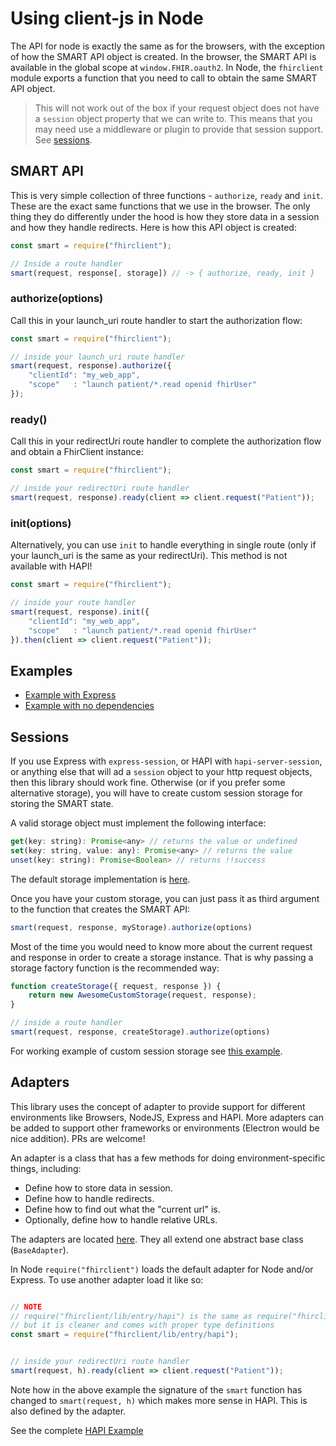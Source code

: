 # Using client-js in Node

The API for node is exactly the same as for the browsers, with the exception of
how the SMART API object is created. In the browser, the SMART API is available
in the global scope at `window.FHIR.oauth2`. In Node, the `fhirclient` module
exports a function that you need to call to obtain the same SMART API object.

> This will not work out of the box if your request object does not have a `session` object property that we can write to. This means that you may need use a middleware or plugin to provide that session support. See [sessions](#sessions).

## SMART API
This is very simple collection of three functions - `authorize`, `ready` and `init`.
These are the exact same functions that we use in the browser. The only thing they
do differently under the hood is how they store data in a session and how they
handle redirects. Here is how this API object is created:

```js
const smart = require("fhirclient");

// Inside a route handler
smart(request, response[, storage]) // -> { authorize, ready, init }
```

### authorize(options)
Call this in your launch_uri route handler to start the authorization flow:
```js
const smart = require("fhirclient");

// inside your launch_uri route handler
smart(request, response).authorize({
    "clientId": "my_web_app",
    "scope"   : "launch patient/*.read openid fhirUser"
});
```

### ready()
Call this in your redirectUri route handler to complete the authorization flow
and obtain a FhirClient instance:
```js
const smart = require("fhirclient");

// inside your redirectUri route handler
smart(request, response).ready(client => client.request("Patient"));
```

### init(options)
Alternatively, you can use `init` to handle everything in single route (only if
your launch_uri is the same as your redirectUri). This method is not available
with HAPI!
```js
const smart = require("fhirclient");

// inside your route handler
smart(request, response).init({
    "clientId": "my_web_app",
    "scope"   : "launch patient/*.read openid fhirUser"
}).then(client => client.request("Patient"));
```

## Examples
- [Example with Express](https://codesandbox.io/s/jovial-dew-c0che)
- [Example with no dependencies](https://codesandbox.io/s/brave-wildflower-q4mhq)


## Sessions
If you use Express with `express-session`, or HAPI with `hapi-server-session`,
or anything else that will ad a `session` object to your http request objects,
then this library should work fine. Otherwise (or if you prefer some alternative
storage), you will have to create custom session storage for storing the SMART
state.

A valid storage object must implement the following interface:
```js
get(key: string): Promise<any> // returns the value or undefined
set(key: string, value: any): Promise<any> // returns the value
unset(key: string): Promise<Boolean> // returns !!success
```

The default storage implementation is [here](https://github.com/smart-on-fhir/client-js/tree/master/src/storage/ServerStorage.ts).

Once you have your custom storage, you can just pass it as third argument to the
function that creates the SMART API:
```js
smart(request, response, myStorage).authorize(options)
```

Most of the time you would need to know more about the current request and
response in order to create a storage instance. That is why passing a storage
factory function is the recommended way:
```js
function createStorage({ request, response }) {
    return new AwesomeCustomStorage(request, response);
}

// inside a route handler
smart(request, response, createStorage).authorize(options)
```

For working example of custom session storage see [this example](https://codesandbox.io/s/brave-wildflower-q4mhq).


## Adapters
This library uses the concept of adapter to provide support for different environments
like Browsers, NodeJS, Express and HAPI. More adapters can be added to support other
frameworks or environments (Electron would be nice addition). PRs are welcome!

An adapter is a class that has a few methods for doing environment-specific things, including:
- Define how to store data in session.
- Define how to handle redirects.
- Define how to find out what the "current url" is.
- Optionally, define how to handle relative URLs.

The adapters are located [here](https://github.com/smart-on-fhir/client-js/tree/master/src/adapters). They all extend one abstract base class (`BaseAdapter`).

In Node `require("fhirclient")` loads the default adapter for Node and/or Express.
To use another adapter load it like so:
```js

// NOTE
// require("fhirclient/lib/entry/hapi") is the same as require("fhirclient/lib/adapters/HapiAdapter").default.smart;
// but it is cleaner and comes with proper type definitions
const smart = require("fhirclient/lib/entry/hapi");


// inside your redirectUri route handler
smart(request, h).ready(client => client.request("Patient"));
```
Note how in the above example the signature of the `smart` function has changed
to `smart(request, h)` which makes more sense in HAPI. This is also defined by the adapter.

See the complete [HAPI Example](https://codesandbox.io/s/fhir-client-hapi-myq5q)


